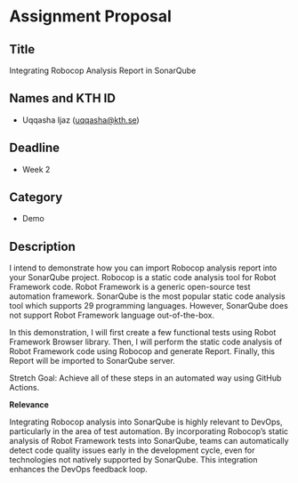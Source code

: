 # Assignment Proposal

## Title

Integrating Robocop Analysis Report in SonarQube

## Names and KTH ID

  - Uqqasha Ijaz (uqqasha@kth.se)

## Deadline

- Week 2

## Category

- Demo

## Description

I intend to demonstrate how you can import Robocop analysis report into your SonarQube project. Robocop is a static code analysis tool for Robot Framework code. Robot Framework is a generic open-source test automation framework. SonarQube is the most popular static code analysis tool which supports 29 programming languages. However, SonarQube does not support Robot Framework language out-of-the-box. 

In this demonstration, I will first create a few functional tests using Robot Framework Browser library. Then, I will perform the static code analysis of Robot Framework code using Robocop and generate Report. Finally, this Report will be imported to SonarQube server.

Stretch Goal: Achieve all of these steps in an automated way using GitHub Actions.

**Relevance**

Integrating Robocop analysis into SonarQube is highly relevant to DevOps, particularly in the area of test automation. By incorporating Robocop’s static analysis of Robot Framework tests into SonarQube, teams can automatically detect code quality issues early in the development cycle, even for technologies not natively supported by SonarQube. This integration enhances the DevOps feedback loop.